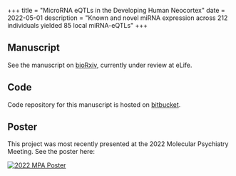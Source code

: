 +++
title = "MicroRNA eQTLs in the Developing Human Neocortex"
date = 2022-05-01
description = "Known and novel miRNA expression across 212 individuals yielded 85 local miRNA-eQTLs"
+++

## Manuscript

See the manuscript on <a href="https://www.biorxiv.org/content/10.1101/2022.03.31.486585v1" target="_blank">bioRxiv</a>, currently under review at eLife.  

## Code

Code repository for this manuscript is hosted on <a href="https://bitbucket.org/steinlabunc/mirna-eqtl/src/master/" target="_blank">bitbucket</a>.  

## Poster

This project was most recently presented at the 2022 Molecular Psychiatry Meeting. See the poster here:  

[![2022 MPA Poster](/images/poster_thumbnail.png)](/posters/2022_MPA_Conference.png)  
